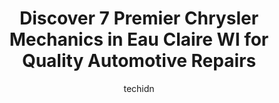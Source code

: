 ---
layout: ampstory
image: https://images.unsplash.com/photo-1576933694662-fd6790fe98e9?ixlib=rb-4.0.3&ixid=MnwxMjA3fDB8MHxwaG90by1wYWdlfHx8fGVufDB8fHx8&auto=format&fit=crop&w=640&h=853&q=80
author: techidn
featured: false
description: Discover the 7 best Chrysler Mechanic in Eau Claire WI, USA and ensure your vehicle receives the highest quality of care. These trusted professionals are known for their skill, knowledge, an
title: Discover 7 Premier Chrysler Mechanics in Eau Claire WI for Quality Automotive Repairs
cover:
   title: Discover 7 Premier Chrysler Mechanics in Eau Claire WI for Quality Automotive Repairs
   subtitle: Rickpate
   background: https://images.unsplash.com/photo-1576933694662-fd6790fe98e9?ixlib=rb-4.0.3&ixid=MnwxMjA3fDB8MHxwaG90by1wYWdlfHx8fGVufDB8fHx8&auto=format&fit=crop&w=640&h=853&q=80

pages: 
 - layout: thirds
   top: <h1>#1 Victory Automotive Service</h1>
   bottom: "<p>Id recommend this auto shop! Paid about 700$ for all 4 new tires.</p>"
   background: https://www.knot35.com/toplist/wp-content/uploads/2023/06/best-chrysler-mechanic-1-in-eau-claire-wi-1685840306.png
   backgroundblur: true
 - layout: thirds
   top: <h1>#2 Eau Claire Chrysler Dodge Jeep Ram</h1>
   bottom: "<p>3100 Mall Dr, Eau Claire, WI 54701, United States</p>"
   background: https://www.knot35.com/toplist/wp-content/uploads/2023/06/best-chrysler-mechanic-2-in-eau-claire-wi-1685840307.png
   cta:
      link: https://www.knot35.com/toplist/discover-7-premier-chrysler-mechanics-in-eau-claire-wi-for-quality-automotive-repairs/
      text: Discover 7 Premier Chrysler Mechanics in Eau Claire WI for Quality Automotive Repairs
 - layout: thirds
   top: <h1>#3 ATS Complete Auto Repair</h1>
   bottom: "<p>1233 W Clairemont Ave, Eau Claire, WI 54701, United States</p>"
   background: https://www.knot35.com/toplist/wp-content/uploads/2023/06/best-chrysler-mechanic-3-in-eau-claire-wi-1685840308.png
   cta:
      link: https://www.knot35.com/toplist/discover-7-premier-chrysler-mechanics-in-eau-claire-wi-for-quality-automotive-repairs/
      text: Discover 7 Premier Chrysler Mechanics in Eau Claire WI for Quality Automotive Repairs
 - layout: thirds
   top: <h1>#4 Olson Auto LLC</h1>
   bottom: "<p>830 Truax Blvd, Eau Claire, WI 54703, United States</p>"
   background: https://images.unsplash.com/photo-1484589065579-248aad0d8b13?ixlib=rb-4.0.3&ixid=MnwxMjA3fDB8MHxwaG90by1wYWdlfHx8fGVufDB8fHx8&auto=format&fit=crop&w=640&h=853&q=80
   cta:
      link: https://www.knot35.com/toplist/discover-7-premier-chrysler-mechanics-in-eau-claire-wi-for-quality-automotive-repairs/
      text: Discover 7 Premier Chrysler Mechanics in Eau Claire WI for Quality Automotive Repairs
 - layout: thirds
   top: <h1>#5 Joels Water Street Auto</h1>
   bottom: "<p>702 Water St, Eau Claire, WI 54703, United States</p>"
   background: https://images.unsplash.com/photo-1615749413727-825b59a857b5?ixlib=rb-4.0.3&ixid=MnwxMjA3fDB8MHxwaG90by1wYWdlfHx8fGVufDB8fHx8&auto=format&fit=crop&w=640&h=853&q=80
   cta:
      link: https://www.knot35.com/toplist/discover-7-premier-chrysler-mechanics-in-eau-claire-wi-for-quality-automotive-repairs/
      text: Discover 7 Premier Chrysler Mechanics in Eau Claire WI for Quality Automotive Repairs
 - layout: thirds
   top: <h1>#6 Ricks Autocare Center</h1>
   bottom: "<p>1712 N Clairemont Ave, Eau Claire, WI 54703, United States</p>"
   background: https://images.unsplash.com/photo-1580610447943-1bfbef5efe07?ixlib=rb-4.0.3&ixid=MnwxMjA3fDB8MHxwaG90by1wYWdlfHx8fGVufDB8fHx8&auto=format&fit=crop&w=640&h=853&q=80
   cta:
      link: https://www.knot35.com/toplist/discover-7-premier-chrysler-mechanics-in-eau-claire-wi-for-quality-automotive-repairs/
      text: Discover 7 Premier Chrysler Mechanics in Eau Claire WI for Quality Automotive Repairs
 - layout: thirds
   top: <h1>#7 Interstate Automotive & Collision Center</h1>
   bottom: "<p>6111 Chuck Ln, Eau Claire, WI 54703, United States</p>"
   background: https://images.unsplash.com/photo-1522441815192-d9f04eb0615c?ixlib=rb-4.0.3&ixid=MnwxMjA3fDB8MHxwaG90by1wYWdlfHx8fGVufDB8fHx8&auto=format&fit=crop&w=640&h=853&q=80
   cta:
      link: https://www.knot35.com/toplist/discover-7-premier-chrysler-mechanics-in-eau-claire-wi-for-quality-automotive-repairs/
      text: Discover 7 Premier Chrysler Mechanics in Eau Claire WI for Quality Automotive Repairs
 - layout: thirds
   middle: Continue reading...
   background: https://images.unsplash.com/photo-1488554378835-f7acf46e6c98?ixlib=rb-4.0.3&ixid=MnwxMjA3fDB8MHxwaG90by1wYWdlfHx8fGVufDB8fHx8&auto=format&fit=crop&w=640&h=853&q=80
   cta:
      link: https://www.knot35.com/toplist/discover-7-premier-chrysler-mechanics-in-eau-claire-wi-for-quality-automotive-repairs/
      text: Discover 7 Premier Chrysler Mechanics in Eau Claire WI for Quality Automotive Repairs
      
---